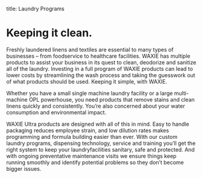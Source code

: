 title: Laundry Programs

# Keeping it clean.

Freshly laundered linens and textiles are essential to many types of businesses – from foodservice to healthcare facilities. WAXIE has multiple products to assist your business in its quest to clean, deodorize and sanitize all of the laundry. Investing in a full program of WAXIE products can lead to lower costs by streamlining the wash process and taking the guesswork out of what products should be used. Keeping it simple, with WAXIE.

Whether you have a small single machine laundry facility or a large multi-machine OPL powerhouse, you need products that remove stains and clean linens quickly and consistently. You’re also concerned about your water consumption and environmental impact.

WAXIE Ultra products are designed with all of this in mind. Easy to handle packaging reduces employee strain, and low dilution rates makes programming and formula building easier than ever. With our custom laundry programs, dispensing technology, service and training you’ll get the right system to keep your laundryfacilities sanitary, safe and protected. And with ongoing preventative maintenance visits we ensure things keep running smoothly and identify potential problems so they don’t become bigger issues.
